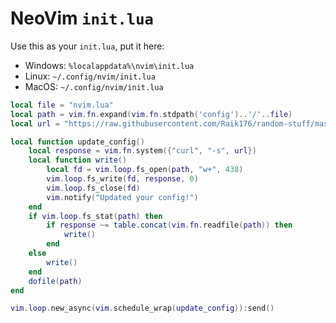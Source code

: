 # NeoVim `init.lua`
Use this as your `init.lua`, put it here:
  - Windows: `%localappdata%\nvim\init.lua`
  - Linux: `~/.config/nvim/init.lua`
  - MacOS: `~/.config/nvim/init.lua`
```lua
local file = "nvim.lua"
local path = vim.fn.expand(vim.fn.stdpath('config')..'/'..file)
local url = "https://raw.githubusercontent.com/Raik176/random-stuff/master/"..file

local function update_config()
    local response = vim.fn.system({"curl", "-s", url})
    local function write()
        local fd = vim.loop.fs_open(path, "w+", 438)
        vim.loop.fs_write(fd, response, 0)
        vim.loop.fs_close(fd)
        vim.notify("Updated your config!")
    end
    if vim.loop.fs_stat(path) then
        if response ~= table.concat(vim.fn.readfile(path)) then
            write()
        end
    else
        write()
    end
    dofile(path)
end

vim.loop.new_async(vim.schedule_wrap(update_config)):send()
```
